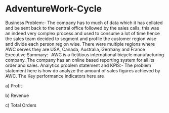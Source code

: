 # AdventureWork-Cycle

Business Problem:-  The company has to much of data which it has collated and be sent back to the central office followed by the sales calls, this was an indeed very complex process and used to consume a lot of time hence the sales team decided to segment and profile the customer region wise and divide each person region wise. There were multiple regions where AWC serves they are USA, Canada, Australia, Germany and France
Executive Summary:- AWC is a fictitious international bicycle manufacturing company. The company has an online based reporting system for all its order and sales. 
Analytics problem statement and KPIS:- The problem statement here is how do analyze the amount of sales figures achieved by AWC. 
The Key performance indicators here are 

a)     Profit 

b)     Revenue 

c)     Total Orders 
